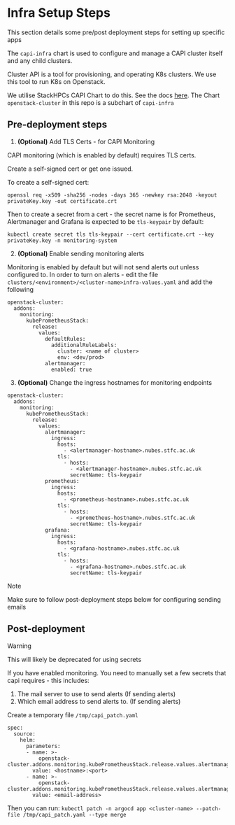 # Infra Setup Steps

This section details some pre/post deployment steps for setting up specific apps

The `capi-infra` chart is used to configure and manage a CAPI cluster itself and any child clusters.  

Cluster API is a tool for provisioning, and operating K8s clusters. We use this tool to run K8s on Openstack. 

We utilise StackHPCs CAPI Chart to do this. See the docs [here](https://github.com/stackhpc/capi-helm-charts). The Chart `openstack-cluster` in this repo is a subchart of `capi-infra`

## Pre-deployment steps

1. **(Optional)** Add TLS Certs - for CAPI Monitoring

CAPI monitoring (which is enabled by default) requires TLS certs. 

Create a self-signed cert or get one issued. 

To create a self-signed cert:

```
openssl req -x509 -sha256 -nodes -days 365 -newkey rsa:2048 -keyout privateKey.key -out certificate.crt
```

Then to create a secret from a cert - the secret name is for Prometheus, Alertmanager and Grafana is expected to be `tls-keypair` by default:

```
kubectl create secret tls tls-keypair --cert certificate.crt --key privateKey.key -n monitoring-system
```


2. **(Optional)** Enable sending monitoring alerts

Monitoring is enabled by default but will not send alerts out unless configured to. 
In order to turn on alerts - edit the file `clusters/<environment>/<cluster-name>infra-values.yaml` and add the following

```
openstack-cluster:
  addons:
    monitoring:
      kubePrometheusStack:
        release:
          values:
            defaultRules:
              additionalRuleLabels:
                cluster: <name of cluster>
                env: <dev/prod>
            alertmanager:
              enabled: true
```


3. **(Optional)** Change the ingress hostnames for monitoring endpoints

```
openstack-cluster:
  addons:
    monitoring:
      kubePrometheusStack:
        release:
          values:
            alertmanager:
              ingress:
                hosts:
                  - <alertmanager-hostname>.nubes.stfc.ac.uk
                tls:
                  - hosts: 
                    - <alertmanager-hostname>.nubes.stfc.ac.uk
                    secretName: tls-keypair
            prometheus:
              ingress:
                hosts:
                  - <prometheus-hostname>.nubes.stfc.ac.uk
                tls:
                  - hosts: 
                    - <prometheus-hostname>.nubes.stfc.ac.uk
                    secretName: tls-keypair
            grafana:
              ingress:
                hosts:
                  - <grafana-hostname>.nubes.stfc.ac.uk
                tls:
                  - hosts: 
                    - <grafana-hostname>.nubes.stfc.ac.uk
                    secretName: tls-keypair
``` 

> [!NOTE]
> Make sure to follow post-deployment steps below for configuring sending emails


## Post-deployment

> [!WARNING]
> This will likely be deprecated for using secrets

If you have enabled monitoring. You need to manually set a few secrets that capi requires - this includes: 

1. The mail server to use to send alerts (If sending alerts)
2. Which email address to send alerts to. (If sending alerts)

Create a temporary file `/tmp/capi_patch.yaml`

```
spec:
  source:
    helm:
      parameters:
      - name: >-
          openstack-cluster.addons.monitoring.kubePrometheusStack.release.values.alertmanager.config.global.smtp_smarthost
        value: <hostname>:<port>
      - name: >-
          openstack-cluster.addons.monitoring.kubePrometheusStack.release.values.alertmanager.config.receivers[1].email_configs[0].to
        value: <email-address>
```

Then you can run: 
`kubectl patch -n argocd app <cluster-name> --patch-file /tmp/capi_patch.yaml --type merge`
 